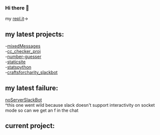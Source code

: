 ### Hi there 👋
my [repl.it](https://replit.com/@zazu7765)->  
## my latest projects:  ##  
-[mixedMessages](https://github.com/zazu7765/mixedMessages)  
-[cc_checker_proj](https://github.com/zazu7765/cc_checker_proj)  
-[number-guesser](https://github.com/zazu7765/number-guesser)  
-[staticsite](https://github.com/zazu7765/staticsite)  
-[statspython](https://github.com/zazu7765/statspython)  
-[craftsforcharity_slackbot](https://github.com/zazu7765/craftsforcharity_slackbot)   

## my latest failure: ##
[noServerSlackBot](https://github.com/zazu7765/noServerSlackBot)  
^this one went wild because slack doesn't support interactivity on socket mode so can we get an f in the chat  
## current project:  ##

<!--
**zazu7765/zazu7765** is a ✨ _special_ ✨ repository because its `README.md` (this file) appears on your GitHub profile.

Here are some ideas to get you started:

- 🔭 I’m currently working on ...
- 🌱 I’m currently learning ...
- 👯 I’m looking to collaborate on ...
- 🤔 I’m looking for help with ...
- 💬 Ask me about ...
- 📫 How to reach me: ...
- 😄 Pronouns: ...
- ⚡ Fun fact: ...
-->
